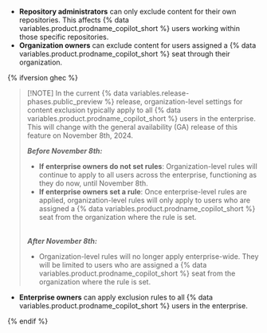 * **Repository administrators** can only exclude content for their own repositories. This affects {% data variables.product.prodname_copilot_short %} users working within those specific repositories.
* **Organization owners** can exclude content for users assigned a {% data variables.product.prodname_copilot_short %} seat through their organization.

{% ifversion ghec %}

<!-- expires 2024-11-08 -->

  > [!NOTE] In the current {% data variables.release-phases.public_preview %} release, organization-level settings for content exclusion typically apply to all {% data variables.product.prodname_copilot_short %} users in the enterprise. This will change with the general availability (GA) release of this feature on November 8th, 2024.
  >
  > **_Before November 8th:_**
  > * **If enterprise owners do not set rules**: Organization-level rules will continue to apply to all users across the enterprise, functioning as they do now, until November 8th.
  > * **If enterprise owners set a rule**: Once enterprise-level rules are applied, organization-level rules will only apply to users who are assigned a {% data variables.product.prodname_copilot_short %} seat from the organization where the rule is set.<br><br>
  >
  > **_After November 8th:_**
  > * Organization-level rules will no longer apply enterprise-wide. They will be limited to users who are assigned a {% data variables.product.prodname_copilot_short %} seat from the organization where the rule is set.

<!-- end expires 2024-11-08 -->

* **Enterprise owners** can apply exclusion rules to all {% data variables.product.prodname_copilot_short %} users in the enterprise.

{% endif %}
